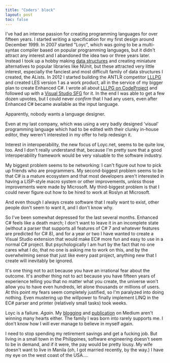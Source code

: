 ```yaml
---
title: "Coders' block"
layout: post
toc: false
---
```

I've had an intense passion for creating programming languages for over fifteen years. I started writing a specification for my first design around December 1999. In 2007 started "Loyc", which was going to be a multi-syntax compiler based on popular programming languages, but it didn't attract any interest and I abandoned the idea two or three years later. Instead I took up a hobby making [data structures](http://core.loyc.net/collections/) and creating miniature alternatives to popular libraries like NUnit, but these attracted very little interest, especially the fanciest and most difficult family of data structures I created, the ALists. In 2012 I started building the ANTLR competitor [LLLPG](http://ecsharp.net/lllpg) and created LES version 1 as a work product, all in the service of my bigger plan to create Enhanced C#. I wrote all about [LLLPG on CodeProject](https://www.codeproject.com/Articles/664785/A-New-Parser-Generator-for-Csharp) and followed up with a [Visual Studio SFG](https://www.codeproject.com/Articles/686405/Writing-a-Single-File-Generator) for it. In the end I was able to get a few dozen upvotes, but I could never _confirm_ that I had any users, even after Enhanced C# became available as the input language.

Apparently, nobody wants a language designer.

Even at my last company, which was using a very badly designed 'visual' programming language which had to be edited with their clunky in-house editor, they weren't interested in my offer to help redesign it.

Interest in interoperability, the new focus of Loyc.net, seems to be quite low, too. And I don't really understand that, because I'm pretty sure that a good interoperability framework would be very valuable to the software industry.

My biggest problem seems to be networking: I can't figure out how to pick up friends who are programmers. My second-biggest problem seems to be that C# is a mature ecosystem and that most developers aren't interested in having a LISP-style macro system or other improvements, _unless_ those improvements were made by Microsoft. My third-biggest problem is that I could never figure out how to be hired to work at Roslyn at Microsoft.

And even though I always create software that I really want to exist, other people don't seem to want it, and I don't know why.

So I've been somewhat depressed for the last several months. Enhanced C# feels like a death march; I don't want to leave it in an incomplete state (without a parser that supports all features of C# 7 and whatever features are predicted for C# 8), and for a year or two I have wanted to create a Visual Studio extension that would make EC# more fun and easy to use in a normal C# project. But psychologically I am hurt by the fact that no one cares what I do, that no one is asking me to work on this, and by the overwhelming sense that just like every past project, anything new that I create will inevitably be ignored.

It's one thing not to act because you have an irrational fear about the outcome. It's another thing not to act because you have fifteen years of experience telling you that no matter what you create, the universe won't allow you to have even hundreds, let alone thousands or millions of users. At this point my fears seem completely justified, so I'm paralyzed into doing nothing. Even mustering up the willpower to finally implement LINQ in the EC# parser and printer (relatively small tasks) took weeks.

Loyc is a failure. _Again._ My [blogging](https://medium.com/@qwertie/) and [publication](https://medium.com/big-picture) on Medium aren't winning many hearts either. The family I was born into rarely supports me. I don't know how I will ever manage to believe in myself again.

I need to stop spending my retirement savings and get a fucking job. But living in a small town in the Philippines, software engineering doesn't seem to be in demand, and if it were, the pay would be pretty lousy. My wife doesn't want to live in Manila (oh, I got married recently, by the way.) I have my eye on the west coast of the USA....
